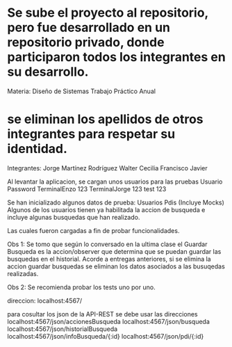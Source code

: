 # Se sube el proyecto al repositorio, pero fue desarrollado en un repositorio privado, donde participaron todos los integrantes en su desarrollo.
Materia: Diseño de Sistemas
Trabajo Práctico Anual
# se eliminan los apellidos de otros integrantes para respetar su identidad.
Integrantes:
            Jorge Martínez Rodríguez
            Walter 
            Cecilia 
            Francisco 
            Javier 

    
   Al levantar la aplicacion, se cargan unos usuarios para las pruebas
   Usuario                 Password
   TerminalEnzo             123
   TerminalJorge            123
   test                     123
   
   Se han inicializado algunos datos de prueba:
   	   Usuarios
   	   Pdis (Incluye Mocks)
	   Algunos de los usuarios tienen ya habilitada la accion de busqueda e incluye 
	   algunas busquedas que han realizado.
   
   Las cuales fueron cargadas a fin de probar funcionalidades.
   
   Obs 1: Se tomo que según lo conversado en la ultima clase el Guardar Busqueda es la accion/observer
   que determina que se puedan guardar las busquedas en el historial. Acorde a entregas anteriores, 
   si se elimina la accion guardar busquedas se eliminan los datos asociados a las busuqedas realizadas.
   
   Obs 2: Se recomienda probar los tests uno por uno.
   
   direccion: localhost:4567/
   
   para cosultar los json de la API-REST se debe usar las direcciones
   	localhost:4567/json/accionesBusqueda
	localhost:4567/json/busqueda
	localhost:4567/json/historialBusqueda
    localhost:4567/json/infoBusqueda/{:id}
    localhost:4567/json/pdi/{:id}
   
         
            